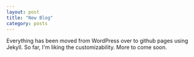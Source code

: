 ```yaml
---
layout: post
title: "New Blog"
category: posts
---
```


Everything has been moved from WordPress over to github pages using Jekyll. So far, I'm liking the customizability. More to come soon.
